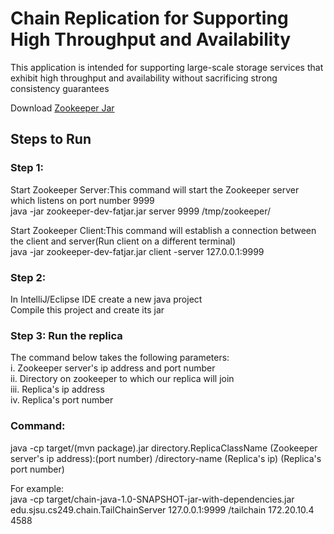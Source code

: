 # Chain Replication for Supporting High Throughput and Availability
This application is intended for supporting large-scale storage services that exhibit high throughput and availability without sacrificing strong consistency guarantees

Download <a href="https://sjsu.instructure.com/courses/1354488/files/55585055/download?wrap=1">Zookeeper Jar</a>

## Steps to Run
### Step 1: 
Start Zookeeper Server:This command will start the Zookeeper server which listens on port number 9999\
java -jar zookeeper-dev-fatjar.jar server 9999 /tmp/zookeeper/

Start Zookeeper Client:This command will establish a connection between the client and server(Run client on a different terminal)\
java -jar zookeeper-dev-fatjar.jar client -server 127.0.0.1:9999



### Step 2: 
In IntelliJ/Eclipse IDE create a new java project<br /> 
Compile this project and create its jar<br />


### Step 3: Run the replica
The command below takes the following parameters:\
i. Zookeeper server's ip address and port number\
ii. Directory on zookeeper to which our replica will join\
iii. Replica's ip address\
iv. Replica's port number

### Command:
java -cp    target/(mvn package).jar    directory.ReplicaClassName    (Zookeeper server's ip address):(port number)   /directory-name   (Replica's ip)    (Replica's port number)  

For example:\
java -cp    target/chain-java-1.0-SNAPSHOT-jar-with-dependencies.jar    edu.sjsu.cs249.chain.TailChainServer    127.0.0.1:9999  /tailchain    172.20.10.4 4588
